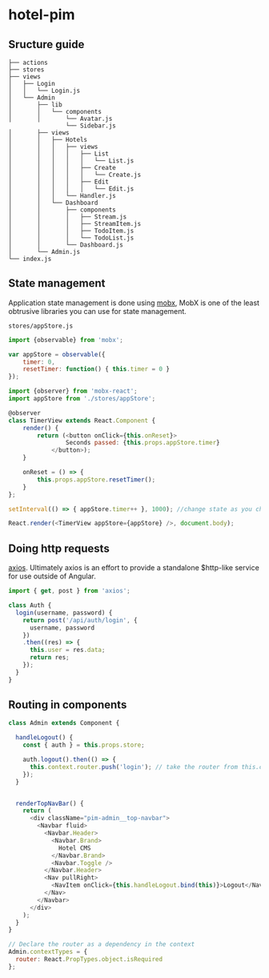 # hotel-pim


## Sructure guide

```
├── actions
├── stores
├── views
│   ├── Login
│   │   └── Login.js
│   └── Admin
│       ├── lib
│       │   └── components
│       │       └── Avatar.js
                └── Sidebar.js
│       ├── views
│       │   ├── Hotels
│       │   │   ├── views
│       │   │   │   ├── List
│       │   │   │   │   └── List.js
│       │   │   │   ├── Create
│       │   │   │   │   └── Create.js
│       │   │   │   ├── Edit
│       │   │   │   │   └── Edit.js
│       │   │   └── Handler.js
│       │   └── Dashboard
│       │       ├── components
│       │       │   ├── Stream.js
│       │       │   ├── StreamItem.js
│       │       │   ├── TodoItem.js
│       │       │   └── TodoList.js
│       │       └── Dashboard.js
│       └── Admin.js
└── index.js

```

## State management

Application state management is done using [mobx](http://mobxjs.github.io/mobx/), MobX is one of the least obtrusive libraries you can use for state management.

`stores/appStore.js`

```javascript
import {observable} from 'mobx';

var appStore = observable({
    timer: 0,
    resetTimer: function() { this.timer = 0 }
});
```

```javascript
import {observer} from 'mobx-react';
import appStore from './stores/appStore';

@observer
class TimerView extends React.Component {
    render() {
        return (<button onClick={this.onReset}>
                Seconds passed: {this.props.appStore.timer}
            </button>);
    }

    onReset = () => {
        this.props.appStore.resetTimer();
    }
};

setInterval(() => { appStore.timer++ }, 1000); //change state as you change objects, no flux/action creators/reducers loops. Profit!

React.render(<TimerView appStore={appStore} />, document.body);
```

## Doing http requests

[axios](https://github.com/mzabriskie/axios). Ultimately axios is an effort to provide a standalone $http-like service for use outside of Angular.

```javascript
import { get, post } from 'axios';

class Auth {
  login(username, password) {
    return post('/api/auth/login', {
      username, password
    })
    .then((res) => {
      this.user = res.data;
      return res;
    });
  }
}

```

## Routing in components

```javascript
class Admin extends Component {

  handleLogout() {
    const { auth } = this.props.store;

    auth.logout().then(() => {
      this.context.router.push('login'); // take the router from this.context
    });
  }


  renderTopNavBar() {
    return (
      <div className="pim-admin__top-navbar">
        <Navbar fluid>
          <Navbar.Header>
            <Navbar.Brand>
              Hotel CMS
            </Navbar.Brand>
            <Navbar.Toggle />
          </Navbar.Header>
          <Nav pullRight>
            <NavItem onClick={this.handleLogout.bind(this)}>Logout</NavItem>
          </Nav>
        </Navbar>
      </div>
    );
  }
}

// Declare the router as a dependency in the context
Admin.contextTypes = {
  router: React.PropTypes.object.isRequired
};
```
